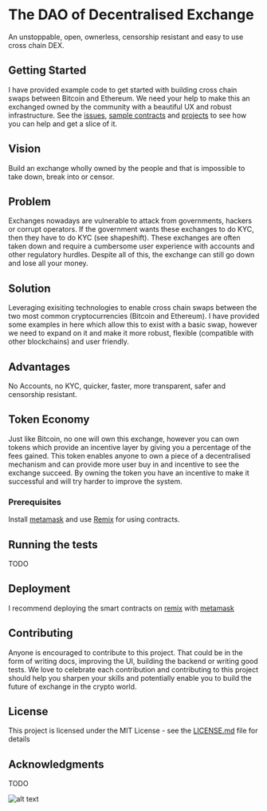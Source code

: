 # The DAO of Decentralised Exchange

An unstoppable, open, ownerless, censorship resistant and easy to use cross chain DEX. 

## Getting Started

I have provided example code to get started with building cross chain swaps between Bitcoin and Ethereum. We need your help to make this an exchanged owned by the community with a beautiful UX and robust infrastructure.
See the [issues](https://github.com/James-Sangalli/The-DAO-of-Decentralised-Exchange/issues), [sample contracts](https://github.com/James-Sangalli/The-DAO-of-Decentralised-Exchange/tree/master/contracts) and [projects](https://github.com/James-Sangalli/The-DAO-of-Decentralised-Exchange/projects) to see how you can help and get a slice of it. 

## Vision
Build an exchange wholly owned by the people and that is impossible to take down, break into or censor. 

## Problem
Exchanges nowadays are vulnerable to attack from governments, hackers or corrupt operators. If the government wants these exchanges to do KYC, then they have to do KYC (see shapeshift). These exchanges are often taken down and require a cumbersome user experience with accounts and other regulatory hurdles. Despite all of this, the exchange can still go down and lose all your money.

## Solution
Leveraging exisiting technologies to enable cross chain swaps between the two most common cryptocurrencies (Bitcoin and Ethereum). I have provided some examples in here which allow this to exist with a basic swap, however we need to expand on it and make it more robust, flexible (compatible with other blockchains) and user friendly.

## Advantages
No Accounts, no KYC, quicker, faster, more transparent, safer and censorship resistant. 

## Token Economy
Just like Bitcoin, no one will own this exchange, however you can own tokens which provide an incentive layer by giving you a percentage of the fees gained. 
This token enables anyone to own a piece of a decentralised mechanism and can provide more user buy in and incentive to see the exchange succeed. 
By owning the token you have an incentive to make it successful and will try harder to improve the system. 

### Prerequisites

Install [metamask](https://chrome.google.com/webstore/detail/metamask/nkbihfbeogaeaoehlefnkodbefgpgknn?hl=en) and use [Remix](https://remix.ethereum.org/) for using contracts.

## Running the tests

TODO

## Deployment

I recommend deploying the smart contracts on [remix]() with [metamask]()

## Contributing

Anyone is encouraged to contribute to this project. That could be in the form of writing docs, improving the UI, building the backend or writing good tests. 
We love to celebrate each contribution and contributing to this project should help you sharpen your skills and potentially enable you to build the future of exchange in the crypto world. 

## License

This project is licensed under the MIT License - see the [LICENSE.md](LICENSE.md) file for details

## Acknowledgments

TODO

![alt text](https://lh3.googleusercontent.com/-pO99c0BYNiU/WkS8MxP0WbI/AAAAAAAAFHs/h_x11nQxXUo_Ifc-aF4fKThx5VU7SqcFQCL0BGAYYCw/h629/bit1NY.gif)
